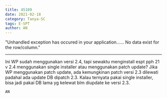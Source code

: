 ```yaml
---
title: 45109
date: 2021-02-18
category: Tanya-SC
tags: E-SPT
author: AN
---
```


"Unhandled exception has occured in your application...... No data exist for the row/column."

---

Ini WP sudah menggunakan versi 2.4, tapi sewaktu menginstall espt pph 21 v 2.4 menggunakan single installer atau menggunakan patch update? Jika WP menggunakan patch update, ada kemungkinan patch versi 2.3 dilewati padahal ada update DB dipatch 2.3. Kalau ternyata pakai single installer, bisa jadi pakai DB lama yg kelewat blm diupdate ke versi 2.3.

`AN`
